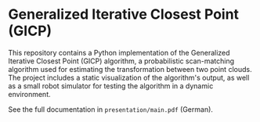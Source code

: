 # Generalized Iterative Closest Point (GICP)

This repository contains a Python implementation of the Generalized Iterative Closest Point (GICP) algorithm, a probabilistic scan-matching algorithm used for estimating the transformation between two point clouds. The project includes a static visualization of the algorithm's output, as well as a small robot simulator for testing the algorithm in a dynamic environment.

See the full documentation in `presentation/main.pdf` (German).